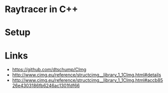 # Raytracer in C++

# Setup

# Links
- https://github.com/dtschump/CImg
- http://www.cimg.eu/reference/structcimg__library_1_1CImg.html#details
- http://www.cimg.eu/reference/structcimg__library_1_1CImg.html#accb8526e4303186fb6246ac1301fdf66